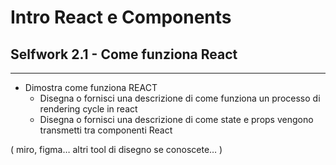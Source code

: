 # Intro React e Components
## Selfwork 2.1 - Come funziona React

---
* Dimostra come funziona REACT 
  - Disegna o fornisci una descrizione di come funziona un processo di rendering cycle in react
  - Disegna o fornisci una descrizione di come state e props vengono transmetti tra componenti React

( miro, figma… altri tool di disegno se conoscete… )